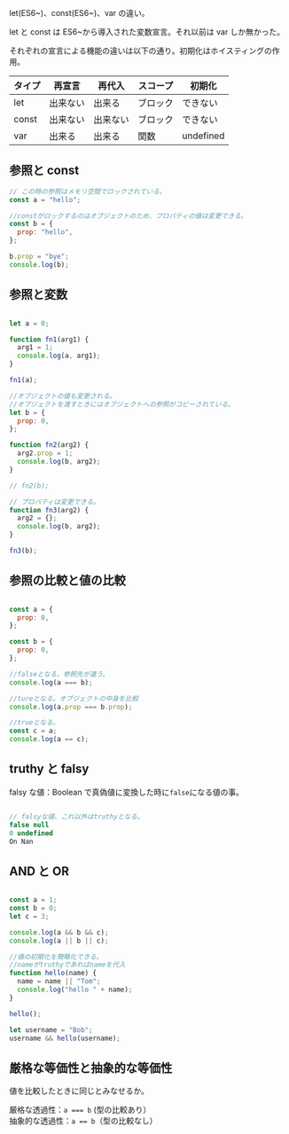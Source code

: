 let(ES6~)、const(ES6~)、var の違い。

let と const は ES6~から導入された変数宣言。それ以前は var しか無かった。

それぞれの宣言による機能の違いは以下の通り。初期化はホイスティングの作用。

| タイプ | 再宣言   | 再代入   | スコープ | 初期化    |
| ------ | -------- | -------- | -------- | --------- |
| let    | 出来ない | 出来る   | ブロック | できない  |
| const  | 出来ない | 出来ない | ブロック | できない  |
| var    | 出来る   | 出来る   | 関数     | undefined |

## 参照と const

```JavaScript
// この時の参照はメモリ空間でロックされている。
const a = "hello";

//constがロックするのはオブジェクトのため、プロパティの値は変更できる。
const b = {
  prop: "hello",
};

b.prop = "bye";
console.log(b);

```

## 参照と変数

```JavaScript

let a = 0;

function fn1(arg1) {
  arg1 = 1;
  console.log(a, arg1);
}

fn1(a);

//オブジェクトの値も変更される。
//オブジェクトを渡すときにはオブジェクトへの参照がコピーされている。
let b = {
  prop: 0,
};

function fn2(arg2) {
  arg2.prop = 1;
  console.log(b, arg2);
}

// fn2(b);

// プロパティは変更できる。
function fn3(arg2) {
  arg2 = {};
  console.log(b, arg2);
}

fn3(b);

```

## 参照の比較と値の比較

```JavaScript

const a = {
  prop: 0,
};

const b = {
  prop: 0,
};

//falseとなる。参照先が違う。
console.log(a === b);

//tureとなる。オブジェクトの中身を比較
console.log(a.prop === b.prop);

//trueとなる。
const c = a;
console.log(a == c);


```

## truthy と falsy

falsy な値：Boolean で真偽値に変換した時に`false`になる値の事。<br>

```JavaScript

// falsyな値、これ以外はtruthyとなる。
false null
0 undefined
On Nan

```

## AND と OR

```JavaScript

const a = 1;
const b = 0;
let c = 3;

console.log(a && b && c);
console.log(a || b || c);

//値の初期化を簡略化できる。
//nameがtruthyであればnameを代入
function hello(name) {
  name = name || "Tom";
  console.log("hello " + name);
}

hello();

let username = "Bob";
username && hello(username);


```

## 厳格な等価性と抽象的な等価性

値を比較したときに同じとみなせるか。

厳格な透過性：`a === b` (型の比較あり）<br>
抽象的な透過性：`a == b`（型の比較なし）<br>
